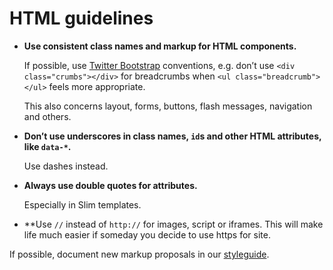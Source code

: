 # HTML guidelines

* **Use consistent class names and markup for HTML components.**

    If possible, use [Twitter Bootstrap](http://twitter.github.com/bootstrap/) conventions, e.g. don’t use `<div class="crumbs"></div>` for breadcrumbs when `<ul class="breadcrumb"></ul>` feels more appropriate.

    This also concerns layout, forms, buttons, flash messages, navigation and others.

* **Don’t use underscores in class names, `id`s and other HTML attributes, like `data-*`.**

    Use dashes instead.

* **Always use double quotes for attributes.**

    Especially in Slim templates.

* **Use `//` instead of `http://` for images, script or iframes. This will make life much easier if someday you decide to use https for site.

If possible, document new markup proposals in our [styleguide](https://github.com/monterail/boilerplate-rails).
